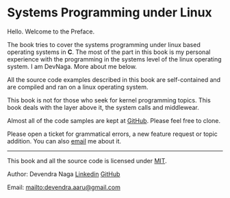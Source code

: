 Systems Programming under Linux
=======

Hello. Welcome to the Preface.


The book tries to cover the systems programming under linux based operating systems in **C**. The most of the part in this book is my personal experience with the programming in the systems level of the linux operating system. I am DevNaga. More about me below.

All the source code examples described in this book are self-contained and are compiled and ran on a linux operating system.

This book is not for those who seek for kernel programming topics. This book deals with the layer above it, the system calls and middlewear.

Almost all of the code samples are kept at [GitHub](https://github.com/DevNaga/gists.git). Please feel free to clone.

Please open a ticket for grammatical errors, a new feature request or topic addition. You can also [email](<mailto:devendra.aaru@gmail.com>) me about it.

-----

This book and all the source code is licensed under [MIT](https://opensource.org/licenses/MIT).

Author: Devendra Naga
[Linkedin](    https://in.linkedin.com/in/devendranaga) [GitHub](https://github.com/devnaga)

Email: <mailto:devendra.aaru@gmail.com>

